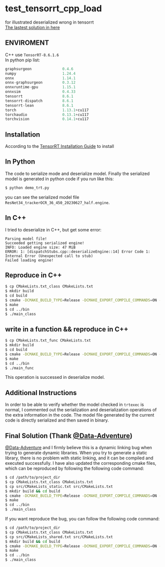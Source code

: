 # test_tensorrt_cpp_load
for illustrated deserialized wrong in tensorrt\
[The lastest solution in here](#final-solution-thank-data-adventure)

## ENVIROMENT
C++ use `TensorRT-8.6.1.6`\
In python pip list:
```python
graphsurgeon              0.4.6
numpy                     1.24.4
onnx                      1.14.1
onnx-graphsurgeon         0.3.12
onnxruntime-gpu           1.15.1
onnxsim                   0.4.33
tensorrt                  8.6.1
tensorrt-dispatch         8.6.1
tensorrt-lean             8.6.1
torch                     1.13.1+cu117
torchaudio                0.13.1+cu117
torchvision               0.14.1+cu117
```

## Installation
According to the [TensorRT Installation Guide](https://docs.nvidia.com/deeplearning/tensorrt/install-guide/index.html#installing-tar) to install

## In Python
The code to serialize mode and deserialize model. Finally the serialized model is generated in python code if you run like this:
```bash
$ python demo_trt.py
```
you can see the serialized model file `ResNet34_trackerOCR_36_450_20230627_half.engine`.

## In C++
I tried to deserialize in C++, but get some error:
```
Parsing model file!
Succeeded getting serialized engine!
INFO: Loaded engine size: 47 MiB
ERROR: 1: [dispatchStubs.cpp::deserializeEngine::14] Error Code 1: Internal Error (Unexpected call to stub)
Failed loading engine!
```

## Reproduce in C++
```bash
$ cp CMakeLists.txt_class CMakeLists.txt
$ mkdir build
$ cd build
$ cmake -DCMAKE_BUILD_TYPE=Release -DCMAKE_EXPORT_COMPILE_COMMANDS=ON -DCUDA_TOOLKIT_ROOT_DIR=/path/to/your/cuda-11.7 -DTRT_ROOT_DIR=/path/to/your/TensorRT/dir/targets/x86_64-linux-gnu ..
$ make
$ cd ../bin
$ ./main_class
```

## write in a function && reproduce in C++
```bash
$ cp CMakeLists.txt_func CMakeLists.txt
$ mkdir build
$ cd build
$ cmake -DCMAKE_BUILD_TYPE=Release -DCMAKE_EXPORT_COMPILE_COMMANDS=ON -DCUDA_TOOLKIT_ROOT_DIR=/path/to/your/cuda-11.7 -DTRT_ROOT_DIR=/path/to/your/TensorRT/dir/targets/x86_64-linux-gnu ..
$ make
$ cd ../bin
$ ./main_func
```
This operation is successed in deserialize model.

## Additional Instructions
In order to be able to verify whether the model checked in `trtexec` is normal, I commented out the serialization and deserialization operations of the extra information in the code. The model file generated by the current code is directly serialized and then saved in binary.


## Final Solution (Thank [@Data-Adventure](https://github.com/Data-Adventure))
[@Data-Adventure](https://github.com/Data-Adventure) and I firmly believe this is a dynamic linking bug when trying to generate dynamic libraries. When you try to generate a static library, there is no problem with static linking, and it can be compiled and executed successfully. I have also updated the corresponding cmake files, which can be reproduced by following the following code command:
```bash
$ cd /path/to/project_dir
$ cp CMakeLists.txt_class CMakeLists.txt
$ cp src/CMakeLists_static.txt src/CMakeLists.txt
$ mkdir build && cd build
$ cmake -DCMAKE_BUILD_TYPE=Release -DCMAKE_EXPORT_COMPILE_COMMANDS=ON -DCUDA_TOOLKIT_ROOT_DIR=/path/to/your/cuda-11.7 -DTRT_ROOT_DIR=/path/to/your/TensorRT/dir/targets/x86_64-linux-gnu ..
$ make
$ cd ../bin
$ ./main_class
```
If you want reproduce the bug, you can follow the following code command:
```bash
$ cd /path/to/project_dir
$ cp CMakeLists.txt_class CMakeLists.txt
$ cp src/CMakeLists_shared.txt src/CMakeLists.txt
$ mkdir build && cd build
$ cmake -DCMAKE_BUILD_TYPE=Release -DCMAKE_EXPORT_COMPILE_COMMANDS=ON -DCUDA_TOOLKIT_ROOT_DIR=/path/to/your/cuda-11.7 -DTRT_ROOT_DIR=/path/to/your/TensorRT/dir/targets/x86_64-linux-gnu ..
$ make
$ cd ../bin
$ ./main_class
```